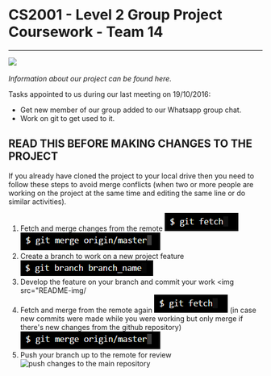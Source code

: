 # CS2001 - Level 2 Group Project Coursework - Team 14
------------------------------------------------------

<img src="https://upload.wikimedia.org/wikipedia/en/b/b6/Brunel_University_Logo.png" height="120">

_Information about our project can be found here._

Tasks appointed to us during our last meeting on 19/10/2016:
- Get new member of our group added to our Whatsapp group chat.  
- Work on git to get used to it.

READ THIS BEFORE MAKING CHANGES TO THE PROJECT
------------------------------------
If you already have cloned the project to your local drive then you need to follow these steps
to avoid merge conflicts (when two or more people are working on the project at the same time
and editing the same line or do similar activities). 

1. Fetch and merge changes from the remote					<img src="README-img/git-fetch.png" title="retrieve the project from github"> 
										<img src="README-img/git-merge.png" title="merge the branch to your local branch master">	
2. Create a branch to work on a new project feature				<img src="README-img/branch.png"    title="Create a new branch">
3. Develop the feature on your branch and commit your work			<img src="README-img/
4. Fetch and merge from the remote again					<img src="README-img/git-fetch.png">
   (in case new commits were made while you were working 
    but only merge if there's new changes from the github repository)		<img src="README-img/git-merge.png">
5. Push your branch up to the remote for review					<img src="README-img/get-push.png" title="push changes to the main repository">